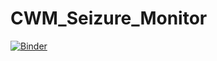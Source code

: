 # CWM_Seizure_Monitor

[![Binder](https://mybinder.org/badge_logo.svg)](https://mybinder.org/v2/gh/JFlem93/CWM_Seizure_Monitor/HEAD)
